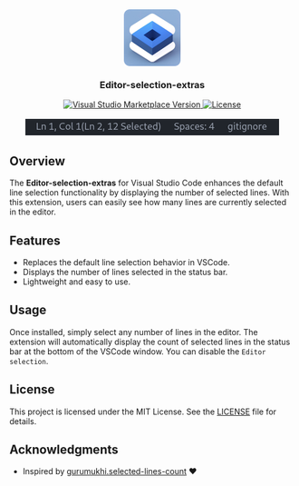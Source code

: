 <div align="center">
    <img align="center" alt="icon" width="100" src="https://github.com/remigermain/vscode-line-count/blob/main/icon.png?raw=true"> 
    <h3>
        Editor-selection-extras
    </h3>
    <a href="https://marketplace.visualstudio.com/items?itemName=editor-selection-extras">
        <img src="https://img.shields.io/visual-studio-marketplace/v/editor-selection-extras&amp;label=Marketplace&logo=visual-studio-code" alt="Visual Studio Marketplace Version" />
    </a>
    <a href="https://github.com/remigermain/vscode-line-count/blob/main/LICENSE">
    <img src="https://img.shields.io/badge/license-MIT-blue" alt="License" />
    </a>
    <br />
    <br />
    <img src="https://github.com/remigermain/vscode-line-count/blob/main/img/image.png?raw=true" alt="preview" >
</div>

## Overview

The **Editor-selection-extras** for Visual Studio Code enhances the default line selection functionality by displaying the number of selected lines. With this extension, users can easily see how many lines are currently selected in the editor.

## Features

- Replaces the default line selection behavior in VSCode.
- Displays the number of lines selected in the status bar.
- Lightweight and easy to use.


## Usage

Once installed, simply select any number of lines in the editor. The extension will automatically display the count of selected lines in the status bar at the bottom of the VSCode window.
You can disable the `Editor selection`.

## License

This project is licensed under the MIT License. See the [LICENSE](LICENSE) file for details.

## Acknowledgments

- Inspired by [gurumukhi.selected-lines-count](https://marketplace.visualstudio.com/items?itemName=gurumukhi.selected-lines-count) :heart:
